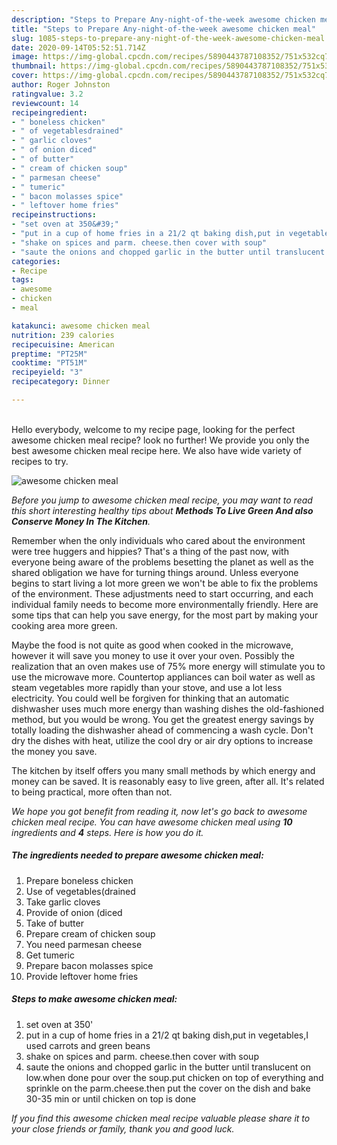 ```yaml
---
description: "Steps to Prepare Any-night-of-the-week awesome chicken meal"
title: "Steps to Prepare Any-night-of-the-week awesome chicken meal"
slug: 1085-steps-to-prepare-any-night-of-the-week-awesome-chicken-meal
date: 2020-09-14T05:52:51.714Z
image: https://img-global.cpcdn.com/recipes/5890443787108352/751x532cq70/awesome-chicken-meal-recipe-main-photo.jpg
thumbnail: https://img-global.cpcdn.com/recipes/5890443787108352/751x532cq70/awesome-chicken-meal-recipe-main-photo.jpg
cover: https://img-global.cpcdn.com/recipes/5890443787108352/751x532cq70/awesome-chicken-meal-recipe-main-photo.jpg
author: Roger Johnston
ratingvalue: 3.2
reviewcount: 14
recipeingredient:
- " boneless chicken"
- " of vegetablesdrained"
- " garlic cloves"
- " of onion diced"
- " of butter"
- " cream of chicken soup"
- " parmesan cheese"
- " tumeric"
- " bacon molasses spice"
- " leftover home fries"
recipeinstructions:
- "set oven at 350&#39;"
- "put in a cup of home fries in a 21/2 qt baking dish,put in vegetables,I used carrots and green beans"
- "shake on spices and parm. cheese.then cover with soup"
- "saute the onions and chopped garlic in the butter until translucent on low.when done pour over the soup.put chicken on top of everything and sprinkle on the parm.cheese.then put the cover on the dish and bake 30-35 min or until chicken on top is done"
categories:
- Recipe
tags:
- awesome
- chicken
- meal

katakunci: awesome chicken meal 
nutrition: 239 calories
recipecuisine: American
preptime: "PT25M"
cooktime: "PT51M"
recipeyield: "3"
recipecategory: Dinner

---
```

<br>
Hello everybody, welcome to my recipe page, looking for the perfect awesome chicken meal recipe? look no further! We provide you only the best awesome chicken meal recipe here. We also have wide variety of recipes to try.
<br>


![awesome chicken meal](https://img-global.cpcdn.com/recipes/5890443787108352/751x532cq70/awesome-chicken-meal-recipe-main-photo.jpg)

<i>Before you jump to awesome chicken meal recipe, you may want to read this short interesting healthy tips about 
<strong>Methods To Live Green And also Conserve Money In The Kitchen</strong>.</i>
</br>

Remember when the only individuals who cared about the environment were tree huggers and hippies? That's a thing of the past now, with everyone being aware of the problems besetting the planet as well as the shared obligation we have for turning things around. Unless everyone begins to start living a lot more green we won't be able to fix the problems of the environment. These adjustments need to start occurring, and each individual family needs to become more environmentally friendly. Here are some tips that can help you save energy, for the most part by making your cooking area more green.

Maybe the food is not quite as good when cooked in the microwave, however it will save you money to use it over your oven. Possibly the realization that an oven makes use of 75% more energy will stimulate you to use the microwave more. Countertop appliances can boil water as well as steam vegetables more rapidly than your stove, and use a lot less electricity. You could well be forgiven for thinking that an automatic dishwasher uses much more energy than washing dishes the old-fashioned method, but you would be wrong. You get the greatest energy savings by totally loading the dishwasher ahead of commencing a wash cycle. Don't dry the dishes with heat, utilize the cool dry or air dry options to increase the money you save.

The kitchen by itself offers you many small methods by which energy and money can be saved. It is reasonably easy to live green, after all. It's related to being practical, more often than not.


<i>We hope you got benefit from reading it, now let's go back to awesome chicken meal recipe. You can have awesome chicken meal using <strong>10</strong> ingredients and <strong>4</strong> steps. Here is how you do it.
</i>

##### The ingredients needed to prepare awesome chicken meal:

1. Prepare  boneless chicken
1. Use  of vegetables(drained
1. Take  garlic cloves
1. Provide  of onion (diced
1. Take  of butter
1. Prepare  cream of chicken soup
1. You need  parmesan cheese
1. Get  tumeric
1. Prepare  bacon molasses spice
1. Provide  leftover home fries


##### Steps to make awesome chicken meal:

1. set oven at 350&#39;
1. put in a cup of home fries in a 21/2 qt baking dish,put in vegetables,I used carrots and green beans
1. shake on spices and parm. cheese.then cover with soup
1. saute the onions and chopped garlic in the butter until translucent on low.when done pour over the soup.put chicken on top of everything and sprinkle on the parm.cheese.then put the cover on the dish and bake 30-35 min or until chicken on top is done


<i>If you find this awesome chicken meal recipe valuable please share it to your close friends or family, thank you and good luck.</i>
